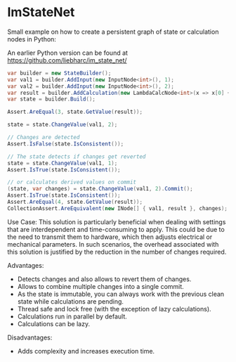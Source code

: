 # ImStateNet



Small example on how to create a persistent graph of state or calculation nodes in Python:

An earlier Python version can be found at https://github.com/liebharc/im_state_net/

```csharp
var builder = new StateBuilder();
var val1 = builder.AddInput(new InputNode<int>(), 1);
var val2 = builder.AddInput(new InputNode<int>(), 2);
var result = builder.AddCalculation(new LambdaCalcNode<int>(x => x[0] + x[1], new[] { val1, val2 }));
var state = builder.Build();

Assert.AreEqual(3, state.GetValue(result));

state = state.ChangeValue(val1, 2);

// Changes are detected
Assert.IsFalse(state.IsConsistent());

// The state detects if changes get reverted
state = state.ChangeValue(val1, 1);
Assert.IsTrue(state.IsConsistent());

// or calculates derived values on commit
(state, var changes) = state.ChangeValue(val1, 2).Commit();
Assert.IsTrue(state.IsConsistent());
Assert.AreEqual(4, state.GetValue(result));
CollectionAssert.AreEquivalent(new INode[] { val1, result }, changes);
```

Use Case: This solution is particularly beneficial when dealing with settings that are interdependent and time-consuming to apply. This could be due to the need to transmit them to hardware, which then adjusts electrical or mechanical parameters. In such scenarios, the overhead associated with this solution is justified by the reduction in the number of changes required.

Advantages:

- Detects changes and also allows to revert them of changes.
- Allows to combine multiple changes into a single commit.
- As the state is immutable, you can always work with the previous clean state while calculations are pending.
- Thread safe and lock free (with the exception of lazy calculations).
- Calculations run in parallel by default.
- Calculations can be lazy.

Disadvantages:

- Adds complexity and increases execution time.
